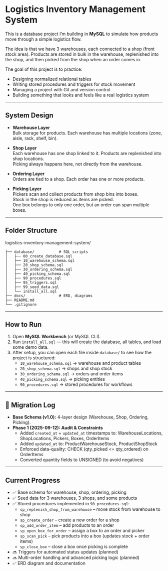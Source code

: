 # Logistics Inventory Management System

This is a database project I’m building in **MySQL** to simulate how products move through a simple logistics flow.

The idea is that we have 3 warehouses, each connected to a shop (front stock area). Products are stored in bulk in the warehouse, replenished into the shop, and then picked from the shop when an order comes in.

The goal of this project is to practice:

- Designing normalized relational tables  
- Writing stored procedures and triggers for stock movement  
- Managing a project with Git and version control  
- Building something that looks and feels like a real logistics system  

---

## System Design

- **Warehouse Layer**  
  Bulk storage for products. Each warehouse has multiple locations (zone, aisle, rack, shelf, bin).

- **Shop Layer**  
  Each warehouse has one shop linked to it. Products are replenished into shop locations.  
  Picking always happens here, not directly from the warehouse.

- **Ordering Layer**  
  Orders are tied to a shop. Each order has one or more products.

- **Picking Layer**  
  Pickers scan and collect products from shop bins into boxes.  
  Stock in the shop is reduced as items are picked.  
  One box belongs to only one order, but an order can span multiple boxes.  

---

## Folder Structure

logistics-inventory-management-system/

```
├── database/           # SQL scripts  
│   ├── 00_create_database.sql  
│   ├── 10_warehouse_schema.sql  
│   ├── 20_shop_schema.sql  
│   ├── 30_ordering_schema.sql  
│   ├── 40_picking_schema.sql  
│   ├── 90_procedures.sql  
│   ├── 95_triggers.sql  
│   ├── 99_seed_data.sql  
│   └── install_all.sql  
├── docs/               # ERD, diagrams  
├── README.md  
└── .gitignore  
```

---

## How to Run

1. Open **MySQL Workbench** (or MySQL CLI).  
2. Run `install_all.sql` — this will create the database, all tables, and load some demo data.  
3. After setup, you can open each file inside `database/` to see how the project is structured:  
   - `10_warehouse_schema.sql` → warehouse and product tables  
   - `20_shop_schema.sql` → shops and shop stock  
   - `30_ordering_schema.sql` → orders and order items  
   - `40_picking_schema.sql` → picking entities  
   - `90_procedures.sql` → stored procedures for workflows  

---

## 📜 Migration Log

- **Base Schema (v1.0):** 4-layer design (Warehouse, Shop, Ordering, Picking).  
- **Phase 1 (2025-09-12): Audit & Constraints**  
  - Added `created_at` + `updated_at` timestamps to: WarehouseLocations, ShopLocations, Pickers, Boxes, OrderItems  
  - Added `updated_at` to: ProductWarehouseStock, ProductShopStock  
  - Enforced data-quality: CHECK (qty_picked <= qty_ordered) on OrderItems  
  - Converted quantity fields to UNSIGNED (to avoid negatives)  

---

## Current Progress

- ✅ Base schema for warehouse, shop, ordering, picking  
- ✅ Seed data for 3 warehouses, 3 shops, and some products  
- ✅ Stored procedures implemented in `90_procedures.sql`:
  - `sp_replenish_shop_from_warehouse` – move stock from warehouse to shop  
  - `sp_create_order` – create a new order for a shop  
  - `sp_add_order_item` – add products to an order  
  - `sp_open_box_for_order` – assign a box to an order and picker  
  - `sp_scan_pick` – pick products into a box (updates stock + order items)  
  - `sp_close_box` – close a box once picking is complete  
- 🔜 Triggers for automated status updates (planned)  
- 🔜 Multi-order handling and advanced picking logic (planned)  
- ✅ ERD diagram and documentation  
